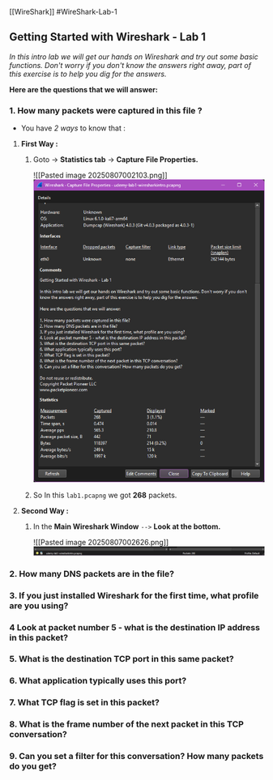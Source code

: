 [[WireShark]]
#WireShark-Lab-1
## Getting Started with Wireshark - Lab 1  
  
*In this intro lab we will get our hands on Wireshark and try out some basic functions. Don't worry if you don't know the answers right away, part of this exercise is to help you dig for the answers.*
  
**Here are the questions that we will answer:**  
  
### 1. How many packets were captured in this file ?

-  You have *2 ways* to know that : 

1. **First Way :** 

	1.  Goto -> **Statistics tab** -> **Capture File Properties.**
	
		![[Pasted image 20250807002103.png]]
	        ![Capture File Properties](https://github.com/CrypterENC/My-Obi-Notes/blob/main/IMG/Pasted%20image%2020250807002103.png)

	3.  So In this `lab1.pcapng` we got **268** packets.

2. **Second Way :** 

	1.  In the **Main Wireshark Window** `-->` **Look at the bottom.**

		![[Pasted image 20250807002626.png]]
                ![Main Wireshark Window-Look at the bottom](https://github.com/CrypterENC/My-Obi-Notes/blob/main/IMG/Pasted%20image%2020250807002626.png)


### 2. How many DNS packets are in the file?  
### 3. If you just installed Wireshark for the first time, what profile are you using?  
### 4 Look at packet number 5 - what is the destination IP address in this packet?  
### 5. What is the destination TCP port in this same packet?  
### 6. What application typically uses this port?  
### 7. What TCP flag is set in this packet?  
### 8. What is the frame number of the next packet in this TCP conversation?  
### 9. Can you set a filter for this conversation? How many packets do you get?
